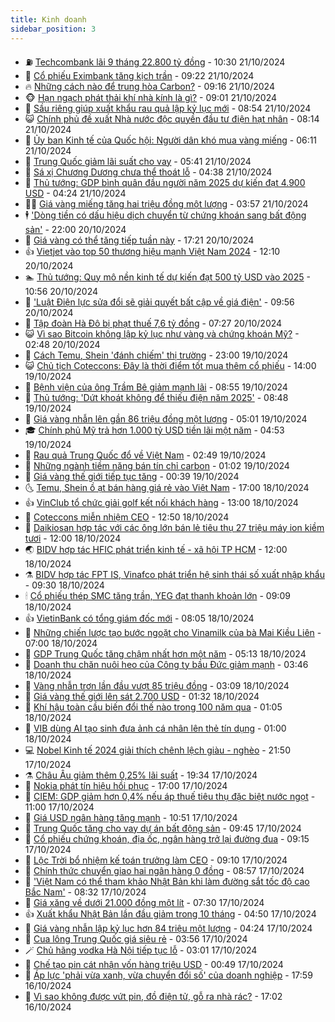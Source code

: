 ```yaml
---
title: Kinh doanh
sidebar_position: 3
---
```


<!-- vnexpress-kinh-doanh:START -->
- ⛽️ [Techcombank lãi 9 tháng 22.800 tỷ đồng](https://vnexpress.net/techcombank-lai-9-thang-22-800-ty-dong-4806722.html) - 10:30 21/10/2024
- 🐲 [Cổ phiếu Eximbank tăng kịch trần](https://vnexpress.net/co-phieu-eximbank-tang-kich-tran-4806719.html) - 09:22 21/10/2024
- 🔥 [Những cách nào để trung hòa Carbon?](https://vnexpress.net/nhung-cach-nao-de-trung-hoa-carbon-4796004.html) - 09:16 21/10/2024
- 🐵 [Hạn ngạch phát thải khí nhà kính là gì?](https://vnexpress.net/han-ngach-phat-thai-khi-nha-kinh-la-gi-4798958.html) - 09:01 21/10/2024
- 🦅 [Sầu riêng giúp xuất khẩu rau quả lập kỷ lục mới](https://vnexpress.net/sau-rieng-giup-xuat-khau-rau-qua-lap-ky-luc-moi-4806622.html) - 08:54 21/10/2024
- 😺 [Chính phủ đề xuất Nhà nước độc quyền đầu tư điện hạt nhân](https://vnexpress.net/chinh-phu-de-xuat-nha-nuoc-doc-quyen-dau-tu-dien-hat-nhan-4806601.html) - 08:14 21/10/2024
- 🤩 [Ủy ban Kinh tế của Quốc hội: Người dân khó mua vàng miếng](https://vnexpress.net/uy-ban-kinh-te-cua-quoc-hoi-nguoi-dan-kho-mua-vang-mieng-4806452.html) - 06:11 21/10/2024
- 🌮 [Trung Quốc giảm lãi suất cho vay](https://vnexpress.net/trung-quoc-giam-lai-suat-cho-vay-4806580.html) - 05:41 21/10/2024
- 🧰 [Sá xị Chương Dương chưa thể thoát lỗ](https://vnexpress.net/sa-xi-chuong-duong-chua-the-thoat-lo-4806533.html) - 04:38 21/10/2024
- 🤔 [Thủ tướng: GDP bình quân đầu người năm 2025 dự kiến đạt 4.900 USD](https://vnexpress.net/thu-tuong-gdp-binh-quan-dau-nguoi-nam-2025-du-kien-dat-4-900-usd-4806446.html) - 04:24 21/10/2024
- 🧑‍💻 [Giá vàng miếng tăng hai triệu đồng một lượng](https://vnexpress.net/gia-vang-mieng-len-88-trieu-dong-4806484.html) - 03:57 21/10/2024
- 🕴 [&#39;Dòng tiền có dấu hiệu dịch chuyển từ chứng khoán sang bất động sản&#39;](https://vnexpress.net/dong-tien-co-dau-hieu-dich-chuyen-tu-chung-khoan-sang-bat-dong-san-4806158.html) - 22:00 20/10/2024
- 🦩 [Giá vàng có thể tăng tiếp tuần này](https://vnexpress.net/gia-vang-co-the-tang-tiep-tuan-nay-4806336.html) - 17:21 20/10/2024
- 👍 [Vietjet vào top 50 thương hiệu mạnh Việt Nam 2024](https://vnexpress.net/vietjet-vao-top-50-thuong-hieu-manh-viet-nam-2024-4806327.html) - 12:10 20/10/2024
- 🏊 [Thủ tướng: Quy mô nền kinh tế dự kiến đạt 500 tỷ USD vào 2025](https://vnexpress.net/thu-tuong-quy-mo-nen-kinh-te-du-kien-dat-500-ty-usd-vao-2025-4806312.html) - 10:56 20/10/2024
- 🤡 [&#39;Luật Điện lực sửa đổi sẽ giải quyết bất cập về giá điện&#39;](https://vnexpress.net/luat-dien-luc-sua-doi-se-giai-quyet-bat-cap-ve-gia-dien-4806293.html) - 09:56 20/10/2024
- 👀 [Tập đoàn Hà Đô bị phạt thuế 7,6 tỷ đồng](https://vnexpress.net/tap-doan-ha-do-bi-phat-thue-7-6-ty-dong-4806270.html) - 07:27 20/10/2024
- 😺 [Vì sao Bitcoin không lập kỷ lục như vàng và chứng khoán Mỹ?](https://vnexpress.net/gia-bitcoin-hom-nay-20-10-vi-sao-bitcoin-khong-lap-ky-luc-nhu-vang-va-chung-khoan-my-4806203.html) - 02:48 20/10/2024
- 🦣 [Cách Temu, Shein &#39;đánh chiếm&#39; thị trường](https://vnexpress.net/cach-temu-shein-danh-chiem-thi-truong-4806140.html) - 23:00 19/10/2024
- 😺 [Chủ tịch Coteccons: Đây là thời điểm tốt mua thêm cổ phiếu](https://vnexpress.net/chu-tich-coteccons-day-la-thoi-diem-tot-mua-them-co-phieu-4806088.html) - 14:00 19/10/2024
- 💼 [Bệnh viện của ông Trầm Bê giảm mạnh lãi](https://vnexpress.net/benh-vien-cua-ong-tram-be-giam-manh-lai-4806096.html) - 08:55 19/10/2024
- 🤗 [Thủ tướng: &#39;Dứt khoát không để thiếu điện năm 2025&#39;](https://vnexpress.net/thu-tuong-dut-khoat-khong-de-thieu-dien-nam-2025-4806082.html) - 08:48 19/10/2024
- 👀 [Giá vàng nhẫn lên gần 86 triệu đồng một lượng](https://vnexpress.net/gia-vang-nhan-huong-moc-86-trieu-dong-mot-luong-4806051.html) - 05:01 19/10/2024
- 🎓 [Chính phủ Mỹ trả hơn 1.000 tỷ USD tiền lãi một năm](https://vnexpress.net/chinh-phu-my-tra-hon-1-000-ty-usd-tien-lai-mot-nam-4805991.html) - 04:53 19/10/2024
- 🗽 [Rau quả Trung Quốc đổ về Việt Nam](https://vnexpress.net/rau-qua-trung-quoc-do-ve-viet-nam-4805765.html) - 02:49 19/10/2024
- 🚀 [Những ngành tiềm năng bán tín chỉ carbon](https://vnexpress.net/nhung-nganh-tiem-nang-ban-tin-chi-carbon-4797622.html) - 01:02 19/10/2024
- 🤗 [Giá vàng thế giới tiếp tục tăng](https://vnexpress.net/gia-vang-the-gioi-tiep-tuc-tang-4805923.html) - 00:39 19/10/2024
- 🌜 [Temu, Shein ồ ạt bán hàng giá rẻ vào Việt Nam](https://vnexpress.net/temu-shein-o-at-ban-hang-gia-re-vao-viet-nam-4805272.html) - 17:00 18/10/2024
- 👍 [​VinClub tổ chức giải golf kết nối khách hàng](https://vnexpress.net/vinclub-to-chuc-giai-golf-ket-noi-khach-hang-4805872.html) - 13:00 18/10/2024
- 🤖 [Coteccons miễn nhiệm CEO](https://vnexpress.net/coteccons-mien-nhiem-ceo-4805878.html) - 12:50 18/10/2024
- 🫣 [Daikiosan hợp tác với các ông lớn bán lẻ tiêu thụ 27 triệu máy ion kiềm tươi](https://vnexpress.net/daikiosan-hop-tac-voi-cac-ong-lon-ban-le-tieu-thu-27-trieu-may-ion-kiem-tuoi-4805877.html) - 12:00 18/10/2024
- 🌏 [BIDV hợp tác HFIC phát triển kinh tế - xã hội TP HCM](https://vnexpress.net/bidv-hop-tac-hfic-phat-trien-kinh-te-xa-hoi-tp-hcm-4805867.html) - 12:00 18/10/2024
- ⚗️ [BIDV hợp tác FPT IS, Vinafco phát triển hệ sinh thái số xuất nhập khẩu](https://vnexpress.net/bidv-hop-tac-fpt-is-vinafco-phat-trien-he-sinh-thai-so-xuat-nhap-khau-4805649.html) - 09:30 18/10/2024
- 🕯 [Cổ phiếu thép SMC tăng trần, YEG đạt thanh khoản lớn](https://vnexpress.net/chung-khoan-hom-nay-18-10-co-phieu-thep-smc-tang-tran-yeg-dat-thanh-khoan-lon-4805807.html) - 09:09 18/10/2024
- 👍 [VietinBank có tổng giám đốc mới](https://vnexpress.net/vietinbank-co-tong-giam-doc-moi-4805754.html) - 08:05 18/10/2024
- 🤠 [Những chiến lược tạo bước ngoặt cho Vinamilk của bà Mai Kiều Liên](https://vnexpress.net/nhung-chien-luoc-tao-buoc-ngoat-cho-vinamilk-cua-ba-mai-kieu-lien-4804066.html) - 07:00 18/10/2024
- 🌊 [GDP Trung Quốc tăng chậm nhất hơn một năm](https://vnexpress.net/gdp-trung-quoc-tang-cham-nhat-hon-mot-nam-4805672.html) - 05:13 18/10/2024
- 🌈 [Doanh thu chăn nuôi heo của Công ty bầu Đức giảm mạnh](https://vnexpress.net/cong-ty-cua-bau-duc-hoang-anh-gia-lai-4805557.html) - 03:46 18/10/2024
- 🥳 [Vàng nhẫn trơn lần đầu vượt 85 triệu đồng](https://vnexpress.net/vang-nhan-tron-lan-dau-vuot-85-trieu-dong-4805635.html) - 03:09 18/10/2024
- 🐻 [Giá vàng thế giới lên sát 2.700 USD](https://vnexpress.net/gia-vang-the-gioi-len-sat-2-700-usd-4805571.html) - 01:32 18/10/2024
- 💫 [Khí hậu toàn cầu biến đổi thế nào trong 100 năm qua](https://vnexpress.net/bien-doi-khi-hau-4796505.html) - 01:05 18/10/2024
- 🤩 [VIB dùng AI tạo sinh đưa ảnh cá nhân lên thẻ tín dụng](https://vnexpress.net/vib-dung-ai-tao-sinh-dua-anh-ca-nhan-len-the-tin-dung-4805158.html) - 01:00 18/10/2024
- 💻 [Nobel Kinh tế 2024 giải thích chênh lệch giàu - nghèo](https://vnexpress.net/nobel-kinh-te-2024-giai-thich-chenh-lech-giau-ngheo-4805530.html) - 21:50 17/10/2024
- ⚗️ [Châu Âu giảm thêm 0,25% lãi suất](https://vnexpress.net/chau-au-giam-them-0-25-lai-suat-4805521.html) - 19:34 17/10/2024
- 🌈 [Nokia phát tín hiệu hồi phục](https://vnexpress.net/nokia-phat-tin-hieu-hoi-phuc-4805394.html) - 17:00 17/10/2024
- 🌝 [CIEM: GDP giảm hơn 0,4% nếu áp thuế tiêu thụ đặc biệt nước ngọt](https://vnexpress.net/ciem-gdp-giam-hon-0-4-neu-ap-thue-tieu-thu-dac-biet-nuoc-ngot-4805271.html) - 11:00 17/10/2024
- 🥸 [Giá USD ngân hàng tăng mạnh](https://vnexpress.net/gia-usd-ngan-hang-tang-manh-4805465.html) - 10:51 17/10/2024
- 🦆 [Trung Quốc tăng cho vay dự án bất động sản](https://vnexpress.net/trung-quoc-tang-cho-vay-du-an-bat-dong-san-4805357.html) - 09:45 17/10/2024
- 🌋 [Cổ phiếu chứng khoán, địa ốc, ngân hàng trở lại đường đua](https://vnexpress.net/chung-khoan-hom-nay-17-10-co-phieu-chung-khoan-dia-oc-ngan-hang-tro-lai-duong-dua-4805380.html) - 09:15 17/10/2024
- 🦍 [Lộc Trời bổ nhiệm kế toán trưởng làm CEO](https://vnexpress.net/loc-troi-bo-nhiem-ke-toan-truong-lam-ceo-4805367.html) - 09:10 17/10/2024
- 🤔 [Chính thức chuyển giao hai ngân hàng 0 đồng](https://vnexpress.net/chinh-thuc-chuyen-giao-hai-ngan-hang-0-dong-4805009.html) - 08:57 17/10/2024
- 🧰 [&#39;Việt Nam có thể tham khảo Nhật Bản khi làm đường sắt tốc độ cao Bắc Nam&#39;](https://vnexpress.net/viet-nam-co-the-tham-khao-nhat-ban-khi-lam-duong-sat-toc-do-cao-bac-nam-4805327.html) - 08:32 17/10/2024
- 🌝 [Giá xăng về dưới 21.000 đồng một lít](https://vnexpress.net/gia-xang-moi-nhat-hom-nay-17-10-4805286.html) - 07:30 17/10/2024
- 👍 [Xuất khẩu Nhật Bản lần đầu giảm trong 10 tháng](https://vnexpress.net/xuat-khau-nhat-ban-lan-dau-giam-trong-10-thang-4805181.html) - 04:50 17/10/2024
- 🗽 [Giá vàng nhẫn lập kỷ lục hơn 84 triệu một lượng](https://vnexpress.net/nhan-tron-vuot-84-trieu-mot-luong-4805215.html) - 04:24 17/10/2024
- 🐎 [Cua lông Trung Quốc giá siêu rẻ](https://vnexpress.net/cua-long-trung-quoc-gia-sieu-re-4803999.html) - 03:56 17/10/2024
- 🪄 [Chủ hãng vodka Hà Nội tiếp tục lỗ](https://vnexpress.net/chu-hang-vodka-ha-noi-tiep-tuc-lo-4805120.html) - 03:01 17/10/2024
- 🎊 [Chế tạo pin cát nhận vốn hàng triệu USD](https://vnexpress.net/che-tao-pin-cat-nhan-von-hang-trieu-usd-4805000.html) - 00:49 17/10/2024
- 🗽 [Áp lực &#39;phải vừa xanh, vừa chuyển đổi số&#39; của doanh nghiệp](https://vnexpress.net/ap-luc-phai-vua-xanh-vua-chuyen-doi-so-cua-doanh-nghiep-4805061.html) - 17:59 16/10/2024
- 🦩 [Vì sao không được vứt pin, đồ điện tử, gỗ ra nhà rác?](https://vnexpress.net/xu-ly-rac-4804008.html) - 17:02 16/10/2024<!-- vnexpress-kinh-doanh:END -->
